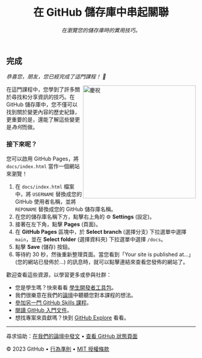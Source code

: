 <header>

<!--
  <<< Author notes: Course header >>>
  Include a 1280x640 image, course title in sentence case, and a concise description in emphasis.
  In your repository settings: enable template repository, add your 1280x640 social image, auto delete head branches.
  Add your open source license, GitHub uses MIT license.
-->
<!--
  <<< 作者註記：課程標頭 >>>
  包含一張 1280x640 的圖片、一個句子式大小寫的課程標題，以及一段以強調樣式呈現的簡潔描述。
  在您的儲存庫設定中：啟用樣板儲存庫、新增您的 1280x640 社群圖片、自動刪除 head 分支。
  新增您的開源授權條款，GitHub 使用的是 MIT 授權條款。
-->

# 在 GitHub 儲存庫中串起關聯

_在瀏覽您的儲存庫時的實用技巧。_

</header>

<!--
  <<< Author notes: Finish >>>
  Review what we learned, ask for feedback, provide next steps.
-->
<!--
  <<< 作者註記：完成 >>>
  回顧我們學到的內容，徵求回饋，並提供後續步驟。
-->

## 完成

_恭喜您，朋友，您已經完成了這門課程！ :tada:_

<img src="https://octodex.github.com/images/collabocats.jpg" alt=慶祝 width=300 align=right>

在這門課程中，您學到了許多關於尋找和分享資訊的技巧。在 GitHub 儲存庫中，您不僅可以找到關於變更內容的歷史紀錄，更重要的是，還能了解這些變更是*為何*而做。

### 接下來呢？

您可以啟用 GitHub Pages，將 `docs/index.html` 當作一個網站來瀏覽！

1.  在 `docs/index.html` 檔案中，將 `USERNAME` 替換成您的 GitHub 使用者名稱，並將 `REPONAME` 替換成您的 GitHub 儲存庫名稱。
2.  在您的儲存庫名稱下方，點擊右上角的 :gear: **Settings** (設定)。
3.  接著在左下角，點擊 **Pages** (頁面)。
4.  在 **GitHub Pages** 區塊中，於 **Select branch** (選擇分支) 下拉選單中選擇 `main`，並在 **Select folder** (選擇資料夾) 下拉選單中選擇 `/docs`。
5.  點擊 **Save** (儲存) 按鈕。
6.  等待約 30 秒，然後重新整理頁面。當您看到「Your site is published at...」(您的網站已發佈於...) 的訊息時，就可以點擊連結來查看您發佈的網站了。

歡迎查看這些資源，以學習更多或參與社群：

-   您是學生嗎？快來看看 [學生開發者工具包](https://education.github.com/pack)。
-   我們很樂意在我們的[論壇](https://github.com/orgs/skills/discussions/categories/connect-the-dots)中聽聽您對本課程的想法。
-   [參加另一門 GitHub Skills 課程](https://github.com/skills)。
-   [閱讀 GitHub 入門文件](https://docs.github.com/en/get-started)。
-   想找專案來貢獻嗎？快到 [GitHub Explore](https://github.com/explore) 看看。

<footer>

<!--
  <<< Author notes: Footer >>>
  Add a link to get support, GitHub status page, code of conduct, license link.
-->
<!--
  <<< 作者註記：頁尾 >>>
  新增一個取得支援的連結、GitHub 狀態頁面、行為準則、授權條款連結。
-->

---

尋求協助：[在我們的論壇中發文](https://github.com/orgs/skills/discussions/categories/connect-the-dots) • [查看 GitHub 狀態頁面](https://www.githubstatus.com/)

© 2023 GitHub • [行為準則](https://www.contributor-covenant.org/version/2/1/code_of_conduct/code_of_conduct.md) • [MIT 授權條款](https://gh.io/mit)

</footer>
